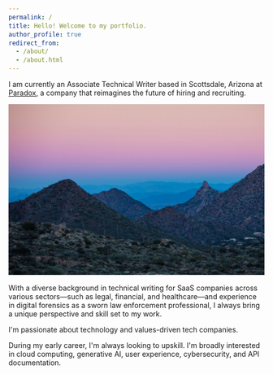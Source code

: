 ```yaml
---
permalink: /
title: Hello! Welcome to my portfolio.
author_profile: true
redirect_from: 
  - /about/
  - /about.html
---
```

 
I am currently an Associate Technical Writer based in Scottsdale, Arizona at [Paradox](https://www.paradox.ai/), a company that reimagines the future of hiring and recruiting.

![Scottsdale, Arizona](images/scottsdale.jpg)

With a diverse background in technical writing for SaaS companies across various sectors—such as legal, financial, and healthcare—and experience in digital forensics as a sworn law enforcement professional, I always bring a unique perspective and skill set to my work. 

I'm passionate about technology and values-driven tech companies. 

During my early career, I'm always looking to upskill. I'm broadly interested in cloud computing, generative AI, user experience, cybersecurity, and API documentation.

